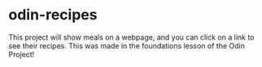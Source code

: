 # odin-recipes
This project will show meals on a webpage, and you can click on a link to see their recipes. 
 This was made in the foundations lesson of the Odin Project! 